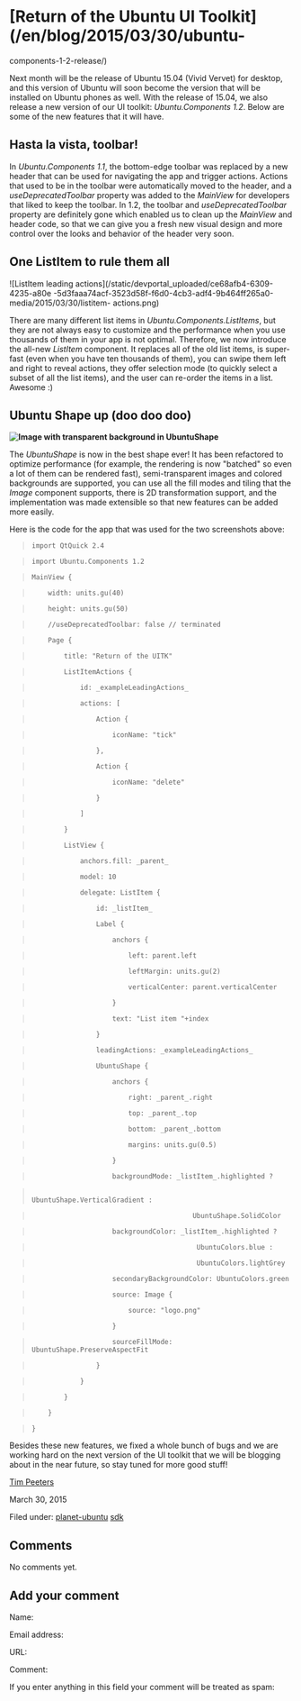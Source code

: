 





#  [Return of the Ubuntu UI Toolkit](/en/blog/2015/03/30/ubuntu-
components-1-2-release/)

Next month will be the release of Ubuntu 15.04 (Vivid Vervet) for desktop, and
this version of Ubuntu will soon become the version that will be installed on
Ubuntu phones as well. With the release of 15.04, we also release a new
version of our UI toolkit: _Ubuntu.Components 1.2_. Below are some of the new
features that it will have.

## **Hasta la vista, toolbar!**

In _Ubuntu.Components 1.1_, the bottom-edge toolbar was replaced by a new
header that can be used for navigating the app and trigger actions. Actions
that used to be in the toolbar were automatically moved to the header, and a
_useDeprecatedToolbar_ property was added to the _MainView_ for developers
that liked to keep the toolbar. In 1.2, the toolbar and _useDeprecatedToolbar_
property are definitely gone which enabled us to clean up the _MainView_ and
header code, so that we can give you a fresh new visual design and more
control over the looks and behavior of the header very soon.

## **One ListItem to rule them all**

![ListItem leading actions](/static/devportal_uploaded/ce68afb4-6309-4235-a80e
-5d3faaa74acf-3523d58f-f6d0-4cb3-adf4-9b464ff265a0-media/2015/03/30/listitem-
actions.png)

There are many different list items in _Ubuntu.Components.ListItems_, but they
are not always easy to customize and the performance when you use thousands of
them in your app is not optimal. Therefore, we now introduce the all-new
_ListItem_ component. It replaces all of the old list items, is super-fast
(even when you have ten thousands of them), you can swipe them left and right
to reveal actions, they offer selection mode (to quickly select a subset of
all the list items), and the user can re-order the items in a list. Awesome :)

## **Ubuntu Shape up (doo doo doo)**

**![Image with transparent background in UbuntuShape](/static/devportal_uploaded/67f40d5f-6a27-458b-bb2d-70e0e28c586c-acf7f762-cdcc-465f-aed2-e78a944781fa-media/2015/03/30/shape-colors.png)**

The _UbuntuShape_ is now in the best shape ever! It has been refactored to
optimize performance (for example, the rendering is now "batched" so even a
lot of them can be rendered fast), semi-transparent images and colored
backgrounds are supported, you can use all the fill modes and tiling that the
_Image_ component supports, there is 2D transformation support, and the
implementation was made extensible so that new features can be added more
easily.

Here is the code for the app that was used for the two screenshots above:

>

>     import QtQuick 2.4

>     import Ubuntu.Components 1.2

>

>     MainView {

>         width: units.gu(40)

>         height: units.gu(50)

>         //useDeprecatedToolbar: false // terminated

>

>         Page {

>             title: "Return of the UITK"

>

>             ListItemActions {

>                 id: _exampleLeadingActions_

>                 actions: [

>                     Action {

>                         iconName: "tick"

>                     },

>                     Action {

>                         iconName: "delete"

>                     }

>                 ]

>             }

>

>             ListView {

>                 anchors.fill: _parent_

>                 model: 10

>                 delegate: ListItem {

>                     id: _listItem_

>                     Label {

>                         anchors {

>                             left: parent.left

>                             leftMargin: units.gu(2)

>                             verticalCenter: parent.verticalCenter

>                         }

>                         text: "List item "+index

>                     }

>                     leadingActions: _exampleLeadingActions_

>

>                     UbuntuShape {

>                         anchors {

>                             right: _parent_.right

>                             top: _parent_.top

>                             bottom: _parent_.bottom

>                             margins: units.gu(0.5)

>                         }

>                         backgroundMode: _listItem_.highlighted ?

>                                             UbuntuShape.VerticalGradient :

>                                             UbuntuShape.SolidColor

>                         backgroundColor: _listItem_.highlighted ?

>                                              UbuntuColors.blue :

>                                              UbuntuColors.lightGrey

>                         secondaryBackgroundColor: UbuntuColors.green

>                         source: Image {

>                             source: "logo.png"

>                         }

>                         sourceFillMode: UbuntuShape.PreserveAspectFit

>                     }

>                 }

>             }

>         }

>     }

>

Besides these new features, we fixed a whole bunch of bugs and we are working
hard on the next version of the UI toolkit that we will be blogging about in
the near future, so stay tuned for more good stuff!

[Tim Peeters](/en/blog/authors/tpeeters/)

March 30, 2015

Filed under: [planet-ubuntu](/en/blog/tags/planet-ubuntu/)
[sdk](/en/blog/tags/sdk/)





## Comments

No comments yet.

## Add your comment

Name:

Email address:

URL:

Comment:

If you enter anything in this field your comment will be treated as spam:





